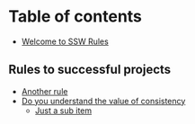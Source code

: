 # Table of contents

* [Welcome to SSW Rules](README.md)

## Rules to successful projects

* [Another rule](rules-to-successful-projects/another-rule.md)
* [Do you understand the value of consistency](rules-to-successful-projects/do-you-understand-the-value-of-consistency/README.md)
  * [Just a sub item](rules-to-successful-projects/do-you-understand-the-value-of-consistency/test.md)

